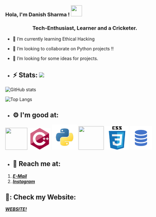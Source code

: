 ### Hola, I'm Danish Sharma !  <img src="https://camo.githubusercontent.com/35d3d11359a49bf12aebb834cc13fd81b95eff4e/68747470733a2f2f6d656469612e67697068792e636f6d2f6d656469612f6876524a434c467a6361737252346961377a2f67697068792e676966" height="35px" width="35px">

 ### <div align=center>  Tech-Enthusiast, Learner and a Cricketer.

- 🌱 I’m currently learning Ethical Hacking
- 👯 I’m looking to collaborate on Python projects !!
- 🤔 I’m looking for some ideas for projects.


- ## :zap: Stats:                                                                 ![](https://visitor-badge.laobi.icu/badge?page_id=Danish1004.Danish1004)
![GitHub stats](https://github-readme-stats.vercel.app/api?username=Danish1004&show_icons=true&theme=tokyonight)
 
![Top Langs](https://github-readme-stats.vercel.app/api/top-langs/?username=Danish1004&theme=tokyonight)

- ## :gear: I'm good at:
 <img src="https://cdn.iconscout.com/icon/free/png-512/c-programming-569564.png" height="70px" width="70px"> <img src="https://raw.githubusercontent.com/devicons/devicon/master/icons/cplusplus/cplusplus-original.svg" alt="cplusplus" width="70" height="70"/> <img src="https://raw.githubusercontent.com/github/explore/80688e429a7d4ef2fca1e82350fe8e3517d3494d/topics/python/python.png" height="80px" width="80px"> 
<img src="https://www.w3.org/html/logo/downloads/HTML5_Logo_512.png" height="75px" width="80px"> 
<img src="https://raw.githubusercontent.com/github/explore/6c6508f34230f0ac0d49e847a326429eefbfc030/topics/css/css.png" width="75">
 <img src="https://raw.githubusercontent.com/github/explore/80688e429a7d4ef2fca1e82350fe8e3517d3494d/topics/sql/sql.png" height="75px" width="70px">
- ## :rocket: Reach me at:
1. [__*E-Mail*__](mailto:danishsharma13255@gmail.com)
2. [__*Instagram*__](https://www.instagram.com/Danish_1004/)
## 🌠: Check my Website:
[__*WEBSITE!*__](https://danish1004.github.io/index.html)
